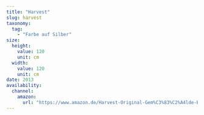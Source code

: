 ```yaml
---
title: "Harvest"
slug: harvest
taxonomy:
  tag:
    - "Farbe auf Silber"
size:
  height:
    value: 120
    unit: cm
  width:
    value: 120
    unit: cm
date: 2013
availability:
  channel:
    amazon:
      url: "https://www.amazon.de/Harvest-Original-Gem%C3%83%C2%A4lde-Brigitte-Smith/dp/B073TZF5PS"
---
```

